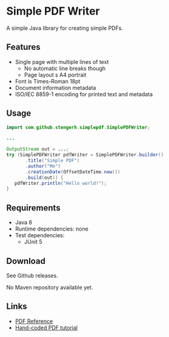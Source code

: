 # Simple PDF Writer

A simple Java library for creating simple PDFs.

## Features

* Single page with multiple lines of text
  * No automatic line breaks though
  * Page layout s A4 portrait
* Font is Times-Roman 18pt
* Document information metadata
* ISO/IEC 8859-1 encoding for printed text and metadata
 
 ## Usage
 
 ````.java
import com.github.stengerh.simplepdf.SimplePDFWriter;

...

OutputStream out = ...;
try (SimplePDFWriter pdfWriter = SimplePDFWriter.builder()
        .title("Simple PDF")
        .author("Me")
        .creationDate(OffsetDateTime.now())
        .build(out)) {
    pdfWriter.println("Hello world!");
}
````
 
 ## Requirements
 
 * Java 8
 * Runtime dependencies: none
 * Test dependencies:
   * JUnit 5
 
 ## Download
 
 See Github releases.
 
 No Maven repository available yet.
 
 ## Links
 
 * [PDF Reference](https://www.adobe.com/devnet/pdf/pdf_reference.html)
 * [Hand-coded PDF tutorial](http://brendanzagaeski.appspot.com/0005.html)
 